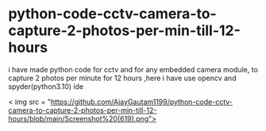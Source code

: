 # python-code-cctv-camera-to-capture-2-photos-per-min-till-12-hours
i have made python code for cctv and for any embedded camera module, to capture 2 photos per minute for 12 hours ,here i have use opencv and spyder(python3.10) ide 

< img src = "https://github.com/AjayGautam1199/python-code-cctv-camera-to-capture-2-photos-per-min-till-12-hours/blob/main/Screenshot%20(619).png">
